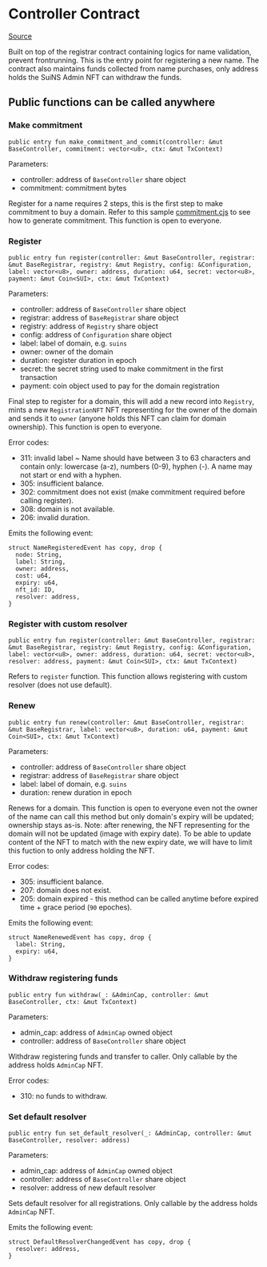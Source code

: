 # Controller Contract

[Source](https://github.com/SuiNSdapp/SuiNS-C/blob/main/sources/controller/base_controller.move)

Built on top of the registrar contract containing logics for name validation, prevent frontrunning. This is the entry point for registering a new name. The contract also maintains funds collected from name purchases, only address holds the SuiNS Admin NFT can withdraw the funds.

## Public functions can be called anywhere

### Make commitment

```text
public entry fun make_commitment_and_commit(controller: &mut BaseController, commitment: vector<u8>, ctx: &mut TxContext)
```

Parameters:

- controller: address of `BaseController` share object
- commitment: commitment bytes

Register for a name requires 2 steps, this is the first step to make commitment to buy a domain. Refer to this sample [commitment.cjs](../sample/commitment.cjs) to see how to generate commitment.
This function is open to everyone.

### Register

```text
public entry fun register(controller: &mut BaseController, registrar: &mut BaseRegistrar, registry: &mut Registry, config: &Configuration, label: vector<u8>, owner: address, duration: u64, secret: vector<u8>, payment: &mut Coin<SUI>, ctx: &mut TxContext)
```

Parameters:

- controller: address of `BaseController` share object
- registrar: address of `BaseRegistrar` share object
- registry: address of `Registry` share object
- config: address of `Configuration` share object
- label: label of domain, e.g. `suins`
- owner: owner of the domain
- duration: register duration in epoch
- secret: the secret string used to make commitment in the first transaction
- payment: coin object used to pay for the domain registration

Final step to register for a domain, this will add a new record into `Registry`, mints a new `RegistrationNFT` NFT representing for the owner of the domain and sends it to `owner` (anyone holds this NFT can claim for domain ownership).
This function is open to everyone.

Error codes:

- 311: invalid label ~ Name should have between 3 to 63 characters and contain only: lowercase (a-z), numbers (0-9), hyphen (-). A name may not start or end with a hyphen.
- 305: insufficient balance.
- 302: commitment does not exist (make commitment required before calling register).
- 308: domain is not available.
- 206: invalid duration.

Emits the following event:

```text
struct NameRegisteredEvent has copy, drop {
  node: String,
  label: String,
  owner: address,
  cost: u64,
  expiry: u64,
  nft_id: ID,
  resolver: address,
}
```

### Register with custom resolver

```text
public entry fun register(controller: &mut BaseController, registrar: &mut BaseRegistrar, registry: &mut Registry, config: &Configuration, label: vector<u8>, owner: address, duration: u64, secret: vector<u8>, resolver: address, payment: &mut Coin<SUI>, ctx: &mut TxContext)
```

Refers to `register` function. This function allows registering with custom resolver (does not use default).

### Renew

```text
public entry fun renew(controller: &mut BaseController, registrar: &mut BaseRegistrar, label: vector<u8>, duration: u64, payment: &mut Coin<SUI>, ctx: &mut TxContext)
```

Parameters:

- controller: address of `BaseController` share object
- registrar: address of `BaseRegistrar` share object
- label: label of domain, e.g. `suins`
- duration: renew duration in epoch

Renews for a domain.
This function is open to everyone even not the owner of the name can call this method but only domain's expiry will be updated; ownership stays as-is.
Note: after renewing, the NFT representing for the domain will not be updated (image with expiry date). To be able to update content of the NFT to match with the new expiry date, we will have to limit this fuction to only address holding the NFT.

Error codes:

- 305: insufficient balance.
- 207: domain does not exist.
- 205: domain expired - this method can be called anytime before expired time + grace period (`90` epoches).

Emits the following event:

```text
struct NameRenewedEvent has copy, drop {
  label: String,
  expiry: u64,
}
```

### Withdraw registering funds

```text
public entry fun withdraw(_: &AdminCap, controller: &mut BaseController, ctx: &mut TxContext)
```

Parameters:

- admin_cap: address of `AdminCap` owned object
- controller: address of `BaseController` share object

Withdraw registering funds and transfer to caller.
Only callable by the address holds `AdminCap` NFT.

Error codes:

- 310: no funds to withdraw.

### Set default resolver

```text
public entry fun set_default_resolver(_: &AdminCap, controller: &mut BaseController, resolver: address)
```

Parameters:

- admin_cap: address of `AdminCap` owned object
- controller: address of `BaseController` share object
- resolver: address of new default resolver

Sets default resolver for all registrations.
Only callable by the address holds `AdminCap` NFT.

Emits the following event:

```text
struct DefaultResolverChangedEvent has copy, drop {
  resolver: address,
}
```

